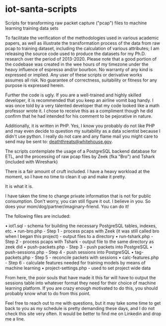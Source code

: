 # iot-santa-scripts
Scripts for transforming raw packet capture ("pcap") files to machine learning training data sets

To facilitate the verification of the methodologies used in various academic papers, as well as illustrate the transformation process of the data from raw pcap to training dataset, including the calculation of various attributes; I am releasing the source code used to produce the datasets for my Ph.D. research over the period of 2013-2020.  Please note that a good portion of the codebase was created in the wee hours of my timezone under the heavy influence of espresso and/or bourbon.  No warranty of any kind is expressed or implied. Any user of these scripts or derivative works assumes all risk.  No guarantee of correctness, suitability or fitness for any purpose is expressed herein.

Further the code is ugly.  If you are a well-trained and highly skilled developer, it is recommended that you keep an airline vomit bag handy.  I was once told by a very talented developer that my code looked like a math professor wrote it.  I chose to receive this as a compliment though he did confirm that he had intended for his comment to be pejorative in nature.

Additionally, it is written in PHP.  Yes, I know you probably do not like PHP and may even decide to question my suitability as a data scientist because I didn't use python.  I really do not care and any flame mail you might care to send may be sent to: deaththreats@whitehouse.gov.

The scripts contemplate the usage of a PostgreSQL backend database for ETL, and the processing of raw pcap files by Zeek (fka "Bro") and Tshark (included with Wireshark)

There is a fair amount of cruft included.  I have a heavy workload at the moment, so I have no time to clean it up and make it pretty.  

It is what it is. 

I have taken the time to change private information that is not for public consumption.  Don't worry, you can still figure it out. I believe in you. So does your mom/dog/partner/imaginary-friend.  You can do it!

The following files are included:

•	iot1.sql - schema for building the necessary PostgreSQL tables, indexes, etc.
•	run-bro.php - Step 1 - process pcaps with Zeek (it was still called bro when I began this project) - output files to a directory
•	run-tshark.php - Step 2 - process pcaps with Tshark - output file to the same directory as zeek did
•	push-packets.php - Step 3 - push packets into PostgreSQL
•	push-sessions.php - Step 4 - push sessions into PostgreSQL
•	tag-packets.php - Step 5 - reconcile packets with sessions
•	calc-features.php - Step 6 - calculate features needed for training models by means of machine learning
•	project-settings.php - used to set project wide data

From here, the poor souls that have made it this far will have to output the sessions table into whatever format they need for their choice of machine learning platform.  If you are crazy enough motivated to do this, you should probably know what to do from this point.

Feel free to reach out to me with questions, but it may take some time to get back to you as my schedule is pretty demanding these days, and I do not check this site very often.  It would be better to find me on Linkedin and drop me a line.

